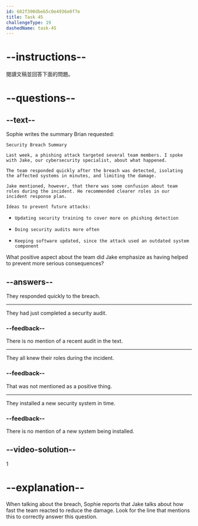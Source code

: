 ```yaml
---
id: 682f390dbeb5c0e4936e0f7e
title: Task 45
challengeType: 19
dashedName: task-45
---
```


<!-- READING -->

# --instructions--

閱讀文稿並回答下面的問題。

# --questions--

## --text--

Sophie writes the summary Brian requested:

`Security Breach Summary`

`Last week, a phishing attack targeted several team members. I spoke with Jake, our cybersecurity specialist, about what happened.`

`The team responded quickly after the breach was detected, isolating the affected systems in minutes, and limiting the damage.`

`Jake mentioned, however, that there was some confusion about team roles during the incident. He recommended clearer roles in our incident response plan.`

`Ideas to prevent future attacks:`

- `Updating security training to cover more on phishing detection`

- `Doing security audits more often`

- `Keeping software updated, since the attack used an outdated system component`

What positive aspect about the team did Jake emphasize as having helped to prevent more serious consequences?

## --answers--

They responded quickly to the breach.

---

They had just completed a security audit.

### --feedback--

There is no mention of a recent audit in the text.

---

They all knew their roles during the incident.

### --feedback--

That was not mentioned as a positive thing.

---

They installed a new security system in time.

### --feedback--

There is no mention of a new system being installed.

## --video-solution--

1

# --explanation--

When talking about the breach, Sophie reports that Jake talks about how fast the team reacted to reduce the damage. Look for the line that mentions this to correctly answer this question.
